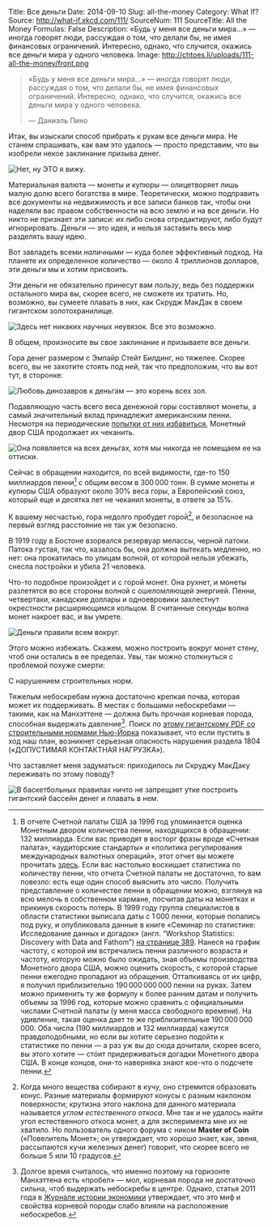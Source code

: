 Title: Все деньги
Date: 2014-09-10
Slug: all-the-money
Category: What If?
Source: http://what-if.xkcd.com/111/
SourceNum: 111
SourceTitle: All the Money
Formulas: False
Description: «Будь у меня все деньги мира…» — иногда говорят люди, рассуждая о том, что делали бы, не имея финансовых ограничений. Интересно, однако, что случится, окажись все деньги мира у одного человека.
Image: http://chtoes.li/uploads/111-all-the-money/front.png

> «Будь у меня все деньги мира…» — иногда говорят люди, рассуждая о том, что делали бы, не имея финансовых ограничений. Интересно, однако, что случится, окажись все деньги мира у одного человека.
>
> — Даниэль Пино

Итак, вы изыскали способ прибрать к рукам все деньги мира. Не станем спрашивать, как вам это удалось — просто представим, что вы изобрели некое заклинание призыва денег.

![](/uploads/111-all-the-money/summon_ru.png "Нет, ну ЭТО я вижу.")

Материальная валюта — монеты и купюры — олицетворяет лишь малую долю всего богатства в мире. Теоретически, можно подправить все документы на недвижимость и все записи банков так, чтобы они наделяли вас правом собственности на всю землю и на все деньги. Но никто не признает эти записи: их либо снова отредактируют, либо будут игнорировать. Деньги — это идея, и нельзя заставить весь мир разделять вашу идею.

Вот завладеть всеми _наличными_ — куда более эффективный подход. На планете их определенное количество — около 4 триллионов долларов, эти деньги мы и хотим присвоить.

Эти деньги не обязательно принесут вам _пользу_, ведь без поддержки остального мира вы, скорее всего, не сможете их тратить. Но, возможно, вы сумеете плавать в них, как Скрудж МакДак в своем гигантском золотохранилище.

![](/uploads/111-all-the-money/scrooge_ru.png "Здесь нет никаких научных неувязок. Все это возможно.")

В общем, произносите вы свое заклинание и призываете все деньги.

Гора денег размером с Эмпайр Стейт Билдинг, но тяжелее. Скорее всего, вы не захотите стоять под ней, так что предположим, что вы вот тут, в сторонке:

![](/uploads/111-all-the-money/distance_ru.png "Любовь динозавров к деньгам — это корень всех зол.")

Подавляющую часть всего веса денежной горы составляют монеты, а самый значительный вклад принадлежит американским пенни. Несмотря на периодические [попытки от них избавиться](http://www.retirethepenny.org/), Монетный двор США продолжает их чеканить.

![](/uploads/111-all-the-money/mint_ru.png "Она появляется на всех деньгах, хотя мы никогда не помещаем ее на оттиски.")

Сейчас в обращении находится, по всей видимости, где-то 150 миллиардов пенни[^1] с общим весом в 300&thinsp;000 тонн. В сумме монеты и купюры США образуют около 30% веса горы, а Европейский союз, который еще и десятка лет не чеканил монеты, в ответе за 15%.

[^1]: В отчете Счетной палаты США за 1996 год упоминается оценка Монетным двором количества пенни, находящихся в обращении: 132 миллиарда. Если вас приводят в восторг фразы вроде «Счетная палата», «аудиторские стандарты» и «политика регулирования международных валютных операций», этот отчет вы можете прочитать [здесь](http://gao.gov/assets/110/106568.pdf). Если вас настолько восхищает статистика по количеству пенни, что отчета Счетной палаты не достаточно, то вам повезло: есть еще один способ выяснить это число. Получить представление о количестве пенни в обращении можно, взглянув на всю мелочь в собственном кармане, посчитав даты на монетках и прикинув скорость потерь. В 1999 году группа специалистов в области статистики выписала даты с 1&thinsp;000 пенни, которые попались под руку, и опубликовала данные в книге «Семинар по статистике: Исследование данных и догадок» (англ. “Workshop Statistics: Discovery with Data and Fathom”) [на странице 389](http://books.google.com/books?id=wGMRja1vE0kC&lpg=PA389&pg=PA389#v=onepage&q&f=false). Нанеся на график частоту, с которой им встречались пенни различного возраста и частоту, которую можно было ожидать, зная объемы производства Монетного двора США, можно оценить скорость, с которой старые пенни ежегодно пропадают из обращения. Отталкиваясь от их цифр, я получил приблизительно 190&thinsp;000&thinsp;000&thinsp;000 пенни на руках. Затем можно применить ту же формулу к более ранним датам и получить объемы за 1996 год, которые можно сравнить с официальными числами Счетной палаты (у меня масса свободного времени). На удивление, такая оценка дает те же приблизительные 190&thinsp;000&thinsp;000&thinsp;000. Оба числа (190 миллиардов и 132 миллиарда) кажутся правдоподобными, но если вы хотите серьезно подойти к статистике по пенни — а раз уж вы до сюда дочитали, скорее всего, вы этого хотите — стóит придерживаться догадки Монетного двора США. В конце концов, они-то наверняка знают кое-что о подсчете пенни.

К вашему несчастью, гора недолго пробудет горой[^2], и безопасное на первый взгляд расстояние не так уж безопасно.

[^2]: Когда много вещества собирают в кучу, оно стремится образовать конус. Разные материалы формируют конусы с разным наклоном поверхности; крутизна этого наклона для данного материала называется _углом естественного откоса_. Мне так и не удалось найти угол естественного откоса монет, а для эксперимента мне их не хватило. Но пользователь одного форума с ником **Master of Coin** («Повелитель Монет»; он утверждает, что хорошо знает, как, звеня, рассыпаются кучи железных денег) говорит, что скорее всего не больше 5 или 10 градусов.

В 1919 году в Бостоне взорвался резервуар мелассы, черной патоки. Патока густая, так что, казалось бы, она должна вытекать медленно, но нет: она прокатилась по улицам волной, от которой нельзя убежать, снесла постройки и убила 21 человека.

Что-то подобное произойдет и с горой монет. Она рухнет, и монеты разлетятся во все стороны волной с ошеломляющей энергией. Пенни, четвертаки, канадские доллары и одноевровики захлестнут окрестности расширяющимся кольцом. В считанные секунды волна монет накроет вас, и вы умрете.

![](/uploads/111-all-the-money/died_ru.png "Деньги правили всем вокруг.")

Этого можно избежать. Скажем, можно построить вокруг монет стену, чтоб они остались в ее пределах. Увы, так можно столкнуться с проблемой похуже смерти:

С нарушением строительных норм.

Тяжелым небоскребам нужна достаточно крепкая почва, которая может их поддерживать. В местах с большими небоскребами — такими, как на Манхэттене — должна быть прочная корневая порода, способная выдержать давление[^3]. Поиск по [этому гигантскому PDF со строительными нормами Нью-Йорка](http://www2.iccsafe.org/states/newyorkcity/Building/PDFs/Chapter%2018_Soils%20and%20Foundations.pdf) показывает, что если пустить в ход наш план, возникнет серьезная опасность нарушения раздела 1804 («ДОПУСТИМАЯ КОНТАКТНАЯ НАГРУЗКА»).

[^3]: Долгое время считалось, что именно поэтому на горизонте Манхэттена есть «пробел» — мол, корневая порода не достаточно сильна, чтоб выдержать небоскребы в центре. Однако, статья 2011 года в [Журнале истории экономики](http://journals.cambridge.org/action/displayAbstract?fromPage=online&aid=8429737) утверждает, что это миф и свойства корневой породы слабо влияли на расположение небоскребов.

Что заставляет меня задуматься: приходилось ли Скруджу МакДаку переживать по этому поводу?

![](/uploads/111-all-the-money/zoning_ru.png "В баскетбольных правилах ничто не запрещает утке построить гигантский бассейн денег и плавать в нем.")
